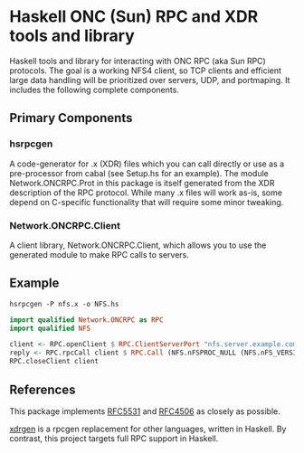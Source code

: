 # Haskell ONC (Sun) RPC and XDR tools and library

Haskell tools and library for interacting with ONC RPC (aka Sun RPC) protocols.
The goal is a working NFS4 client, so TCP clients and efficient large
data handling will be prioritized over servers, UDP, and portmaping.
It includes the following complete components.

## Primary Components

### hsrpcgen

A code-generator for .x (XDR) files which you can call directly or
use as a pre-processor from cabal (see Setup.hs for an example).  The module
Network.ONCRPC.Prot in this package is itself generated from the XDR
description of the RPC protocol.  While many .x files will work as-is, some
depend on C-specific functionality that will require some minor tweaking.

### Network.ONCRPC.Client

A client library, Network.ONCRPC.Client, which allows you to use the generated
module to make RPC calls to servers.

## Example

```
hsrpcgen -P nfs.x -o NFS.hs
```

```haskell
import qualified Network.ONCRPC as RPC
import qualified NFS

client <- RPC.openClient $ RPC.ClientServerPort "nfs.server.example.com" "nfs"
reply <- RPC.rpcCall client $ RPC.Call (NFS.nFSPROC_NULL (NFS.nFS_VERSION NFS.nFS_PROGRAM)) RPC.AuthNone RPC.AuthNone ()
RPC.closeClient client
```

## References

This package implements [RFC5531](https://tools.ietf.org/html/rfc5531) and
[RFC4506](https://tools.ietf.org/html/rfc4506) as closely as possible.

[xdrgen](http://github.com/jthornber/xdrgen) is a rpcgen replacement for
other languages, written in Haskell.  By contrast, this project targets full RPC
support in Haskell.

